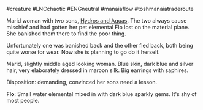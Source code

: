 #creature #LNCchaotic #ENGneutral #manaiaflow  #toshmanaiatraderoute 

Marid woman with two sons, [Hydros and Aquas](obsidian://open?vault=World%20Wiki&file=Confederation%20of%20Cernia%2FTosh-Manaia%20Trade%20Route%2FC_Hydros%20and%20Aquas). The two always cause mischief and had gotten her pet elemental Flo lost on the material plane. She banished them there to find the poor thing.

Unfortunately one was banished back and the other fled back, both being quite worse for wear. Now she is planning to go do it herself.

Marid, slightly middle aged looking woman. Blue skin, dark blue and silver hair, very elaborately dressed in maroon silk. Big earrings with saphires. 

Disposition: demanding, convinced her sons need a lesson.


**Flo**: Small water elemental mixed in with dark blue sparkly gems. It's shy of most people.



